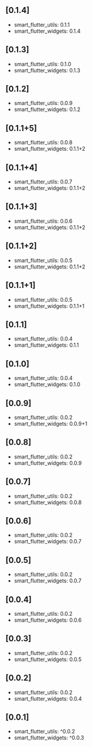 ## [0.1.4]

* smart_flutter_utils: 0.1.1
* smart_flutter_widgets: 0.1.4
## [0.1.3]

* smart_flutter_utils: 0.1.0
* smart_flutter_widgets: 0.1.3

## [0.1.2]

* smart_flutter_utils: 0.0.9
* smart_flutter_widgets: 0.1.2

## [0.1.1+5]

* smart_flutter_utils: 0.0.8
* smart_flutter_widgets: 0.1.1+2

## [0.1.1+4]

* smart_flutter_utils: 0.0.7
* smart_flutter_widgets: 0.1.1+2

## [0.1.1+3]

* smart_flutter_utils: 0.0.6
* smart_flutter_widgets: 0.1.1+2

## [0.1.1+2]

* smart_flutter_utils: 0.0.5
* smart_flutter_widgets: 0.1.1+2

## [0.1.1+1]

* smart_flutter_utils: 0.0.5
* smart_flutter_widgets: 0.1.1+1

## [0.1.1]

* smart_flutter_utils: 0.0.4
* smart_flutter_widgets: 0.1.1

## [0.1.0]

* smart_flutter_utils: 0.0.4
* smart_flutter_widgets: 0.1.0

## [0.0.9]

* smart_flutter_utils: 0.0.2
* smart_flutter_widgets: 0.0.9+1

## [0.0.8]

* smart_flutter_utils: 0.0.2
* smart_flutter_widgets: 0.0.9

## [0.0.7]

* smart_flutter_utils: 0.0.2
* smart_flutter_widgets: 0.0.8

## [0.0.6]

* smart_flutter_utils: 0.0.2
* smart_flutter_widgets: 0.0.7

## [0.0.5]

* smart_flutter_utils: 0.0.2
* smart_flutter_widgets: 0.0.7

## [0.0.4]

* smart_flutter_utils: 0.0.2
* smart_flutter_widgets: 0.0.6

## [0.0.3]

* smart_flutter_utils: 0.0.2
* smart_flutter_widgets: 0.0.5

## [0.0.2]

* smart_flutter_utils: 0.0.2
* smart_flutter_widgets: 0.0.4

## [0.0.1]

* smart_flutter_utils: ^0.0.2
* smart_flutter_widgets: ^0.0.3
